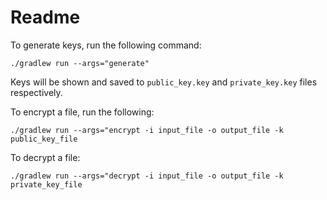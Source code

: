 # Readme
To generate keys, run the following command:
```
./gradlew run --args="generate"
```
Keys will be shown and saved to `public_key.key` and `private_key.key` files respectively.

To encrypt a file, run the following:
```
./gradlew run --args="encrypt -i input_file -o output_file -k public_key_file
```
To decrypt a file:
```
./gradlew run --args="decrypt -i input_file -o output_file -k private_key_file
```